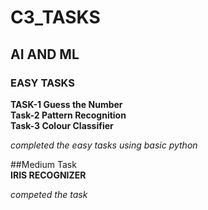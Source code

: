# C3_TASKS
## AI AND ML
### EASY TASKS 
**TASK-1  Guess the Number**  
**Task-2 Pattern Recognition**  
**Task-3 Colour Classifier**  
  
  *completed the easy tasks using basic python*
  
##Medium Task  
**IRIS RECOGNIZER**  
  
  *competed the task*
